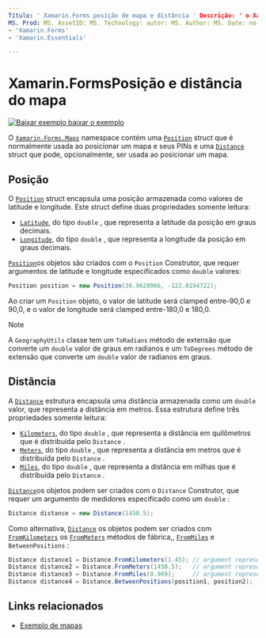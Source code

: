 ```yaml
---
Título: ' Xamarin.Forms posição de mapa e distância ' Descrição: ' o Xamarin.Forms . O namespace Maps contém uma struct de posição que é normalmente usada ao posicionar um mapa e seus PINs e uma estrutura de distância que pode, opcionalmente, ser usada ao posicionar um mapa. '
MS. Prod: MS. AssetID: MS. Technology: autor: MS. Author: MS. Date: no-loc:
- 'Xamarin.Forms'
- 'Xamarin.Essentials'

---
```


# <a name="xamarinforms-map-position-and-distance"></a>Xamarin.FormsPosição e distância do mapa

[![Baixar exemplo ](~/media/shared/download.png) baixar o exemplo](https://docs.microsoft.com/samples/xamarin/xamarin-forms-samples/workingwithmaps)

O [`Xamarin.Forms.Maps`](xref:Xamarin.Forms.Maps) namespace contém uma [`Position`](xref:Xamarin.Forms.Maps.Position) struct que é normalmente usada ao posicionar um mapa e seus PINs e uma [`Distance`](xref:Xamarin.Forms.Maps.Distance) struct que pode, opcionalmente, ser usada ao posicionar um mapa.

## <a name="position"></a>Posição

O [`Position`](xref:Xamarin.Forms.Maps.Position) struct encapsula uma posição armazenada como valores de latitude e longitude. Este struct define duas propriedades somente leitura:

- [`Latitude`](xref:Xamarin.Forms.Maps.Position.Latitude), do tipo `double` , que representa a latitude da posição em graus decimais.
- [`Longitude`](xref:Xamarin.Forms.Maps.Position.Longitude), do tipo `double` , que representa a longitude da posição em graus decimais.

[`Position`](xref:Xamarin.Forms.Maps.Position)os objetos são criados com o `Position` Construtor, que requer argumentos de latitude e longitude especificados como `double` valores:

```csharp
Position position = new Position(36.9628066, -122.0194722);
```

Ao criar um `Position` objeto, o valor de latitude será clamped entre-90,0 e 90,0, e o valor de longitude será clamped entre-180,0 e 180,0.

> [!NOTE]
> A `GeographyUtils` classe tem um `ToRadians` método de extensão que converte um `double` valor de graus em radianos e um `ToDegrees` método de extensão que converte um `double` valor de radianos em graus.

## <a name="distance"></a>Distância

A [`Distance`](xref:Xamarin.Forms.Maps.Distance) estrutura encapsula uma distância armazenada como um `double` valor, que representa a distância em metros. Essa estrutura define três propriedades somente leitura:

- [`Kilometers`](xref:Xamarin.Forms.Maps.Distance.Kilometers), do tipo `double` , que representa a distância em quilômetros que é distribuída pelo `Distance` .
- [`Meters`](xref:Xamarin.Forms.Maps.Distance.Meters), do tipo `double` , que representa a distância em metros que é distribuída pelo `Distance` .
- [`Miles`](xref:Xamarin.Forms.Maps.Distance.Miles), do tipo `double` , que representa a distância em milhas que é distribuída pelo `Distance` .

[`Distance`](xref:Xamarin.Forms.Maps.Distance)os objetos podem ser criados com o `Distance` Construtor, que requer um argumento de medidores especificado como um `double` :

```csharp
Distance distance = new Distance(1450.5);
```

Como alternativa, [`Distance`](xref:Xamarin.Forms.Maps.Distance) os objetos podem ser criados com [`FromKilometers`](xref:Xamarin.Forms.Maps.Distance.FromKilometers*) os [`FromMeters`](xref:Xamarin.Forms.Maps.Distance.FromMeters*) métodos de fábrica,, [`FromMiles`](xref:Xamarin.Forms.Maps.Distance.FromMiles*) e `BetweenPositions` :

```csharp
Distance distance1 = Distance.FromKilometers(1.45); // argument represents the number of kilometers
Distance distance2 = Distance.FromMeters(1450.5);   // argument represents the number of meters
Distance distance3 = Distance.FromMiles(0.969);     // argument represents the number of miles
Distance distance4 = Distance.BetweenPositions(position1, position2);
```

## <a name="related-links"></a>Links relacionados

- [Exemplo de mapas](https://docs.microsoft.com/samples/xamarin/xamarin-forms-samples/workingwithmaps)
